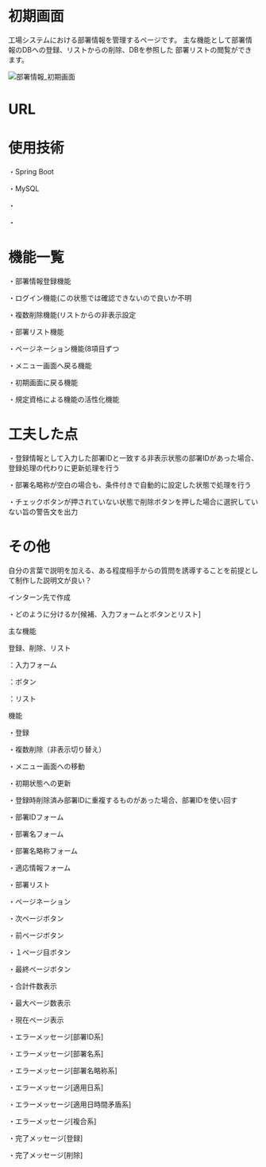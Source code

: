 # 初期画面

工場システムにおける部署情報を管理するページです。
主な機能として部署情報のDBへの登録、リストからの削除、DBを参照した
部署リストの閲覧ができます。

![部署情報_初期画面](https://github.com/kazituak/Bfmk07/assets/140673635/ee2319b0-8521-4527-af56-d2fb4b90e701)

# URL

# 使用技術
・Spring Boot

・MySQL

・

・

# 機能一覧
・部署情報登録機能

・ログイン機能(この状態では確認できないので良いか不明

・複数削除機能(リストからの非表示設定

・部署リスト機能

・ページネーション機能(8項目ずつ

・メニュー画面へ戻る機能

・初期画面に戻る機能

・規定資格による機能の活性化機能

# 工夫した点

・登録情報として入力した部署IDと一致する非表示状態の部署IDがあった場合、登録処理の代わりに更新処理を行う

・部署名略称が空白の場合も、条件付きで自動的に設定した状態で処理を行う

・チェックボタンが押されていない状態で削除ボタンを押した場合に選択していない旨の警告文を出力

# その他

自分の言葉で説明を加える、ある程度相手からの質問を誘導することを前提として制作した説明文が良い？

インターン先で作成



・どのように分けるか[候補、入力フォームとボタンとリスト]

主な機能

登録、削除、リスト




：入力フォーム

：ボタン

：リスト

機能

・登録

・複数削除（非表示切り替え）

・メニュー画面への移動

・初期状態への更新

・登録時削除済み部署IDに重複するものがあった場合、部署IDを使い回す

・部署IDフォーム

・部署名フォーム

・部署名略称フォーム

・適応情報フォーム

・部署リスト

・ページネーション

・次ページボタン

・前ページボタン

・１ページ目ボタン

・最終ページボタン

・合計件数表示

・最大ページ数表示

・現在ページ表示

・エラーメッセージ[部署ID系]

・エラーメッセージ[部署名系]

・エラーメッセージ[部署名略称系]

・エラーメッセージ[適用日系]

・エラーメッセージ[適用日時間矛盾系]

・エラーメッセージ[複合系]

・完了メッセージ[登録]

・完了メッセージ[削除]
